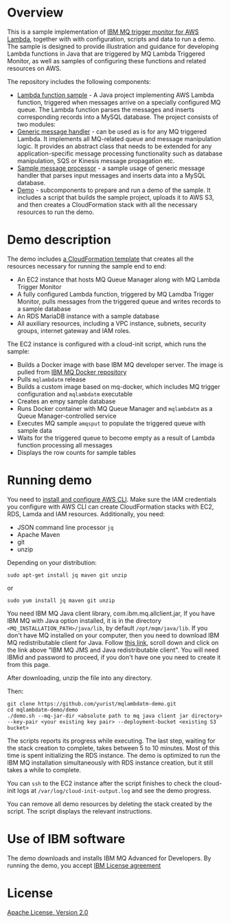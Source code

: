 # Overview

This is a sample implementation of [IBM MQ trigger monitor for AWS Lambda](https://github.com/yurist/mqlambdatm), together with with configuration, scripts and data to run a demo. The sample is designed to provide illustration and guidance for developing Lambda functions in Java that are triggered by MQ Lambda Triggered Monitor, as well as samples of configuring these functions and related resources on AWS.

The repository includes the following components:

- [Lambda function sample](https://github.com/yurist/mqlambdatm-demo/tree/master/lambda-function-sample) - A Java project implementing AWS Lambda function, triggered when messages arrive on a specially configured MQ queue. The Lambda function parses the messages and inserts corresponding records into a MySQL database. The project consists of two modules: 
- [Generic message handler](https://github.com/yurist/mqlambdatm-demo/tree/master/lambda-function-sample/generic-message-handler) - can be used as is for any MQ triggered Lambda. It implements all MQ-related queue and message manipulation logic. It provides an abstract class that needs to be extended for any application-specific message processing functionality such as database manipulation, SQS or Kinesis message propagation etc.
- [Sample message processor](https://github.com/yurist/mqlambdatm-demo/tree/master/lambda-function-sample/sample-mysql-message-processor) - a sample usage of generic message handler that parses input messages and inserts data into a MySQL database.
- [Demo](https://github.com/yurist/mqlambdatm-demo/tree/master/demo) - subcomponents to prepare and run a demo of the sample. It includes a script that builds the sample project, uploads it to AWS S3, and then creates a CloudFormation stack with all the necessary resources to run the demo.

# Demo description

The demo includes [a CloudFormation template](https://github.com/yurist/mqlambdatm-demo/blob/master/demo/cfn/demo.yaml) that creates all the resources necessary for running the sample end to end:

- An EC2 instance that hosts MQ Queue Manager along with MQ Lambda Trigger Monitor
- A fully configured Lambda function, triggered by MQ Lamdba Trigger Monitor, pulls messages from the triggered queue and writes records to a sample database
- An RDS MariaDB instance with a sample database
- All auxiliary resources, including a VPC instance, subnets, security groups, internet gateway and IAM roles.

The EC2 instance is configured with a cloud-init script, which runs the sample:

- Builds a Docker image with base IBM MQ developer server. The image is pulled from [IBM MQ Docker repository](https://github.com/ibm-messaging/mq-docker)
- Pulls `mqlambdatm` release
- Builds a custom image based on mq-docker, which includes MQ trigger configuration and `mqlambdatm` executable
- Creates an empy sample database
- Runs Docker container with MQ Queue Manager and `mqlambdatm` as a Queue Manager-controlled service
- Executes MQ sample `amqsput` to populate the triggered queue with sample data
- Waits for the triggered queue to become empty as a result of Lambda function processing all messages
- Displays the row counts for sample tables

# Running demo

You need to [install and configure AWS CLI](http://docs.aws.amazon.com/cli/latest/userguide/installing.html). Make sure the IAM credentials you configure with AWS CLI can create CloudFormation stacks with EC2, RDS, Lamda and IAM resources. Additionally, you need:

- JSON command line processor `jq`
- Apache Maven
- git
- unzip

Depending on your distribution: 

    sudo apt-get install jq maven git unzip

or

    sudo yum install jq maven git unzip

You need IBM MQ Java client library, com.ibm.mq.allclient.jar, If you have IBM MQ with Java option installed, it is in the directory `<MQ_INSTALLATION_PATH>/java/lib`, by default `/opt/mqm/java/lib`. If you don't have MQ installed on your computer, then you need to download IBM MQ redistributable client for Java. Follow [this link](https://www-945.ibm.com/support/fixcentral/swg/selectFixes?parent=ibm~WebSphere&product=ibm/WebSphere/WebSphere+MQ&release=9.0.1&platform=Linux+64-bit,x86_64&function=all), scroll down and click on the link above "IBM MQ JMS and Java redistributable client". You will need IBMid and password to proceed, if you don't have one you need to create it from this page.

After downloading, unzip the file into any directory.

Then:

    git clone https://github.com/yurist/mqlambdatm-demo.git
    cd mqlambdatm-demo/demo
    ./demo.sh --mq-jar-dir <absolute path to mq java client jar directory> --key-pair <your existing key pair> --deployment-bucket <existing S3 bucket>
    
The scripts reports its progress while executing. The last step, waiting for the stack creation to complete, takes between 5 to 10 minutes. Most of this time is spent initializing the RDS instance. The demo is optimized to run the IBM MQ installation simultaneously with RDS instance creation, but it still takes a while to complete.

You can `ssh` to the EC2 instance after the script finishes to check the cloud-init logs at `/var/log/cloud-init-output.log` and see the demo progress.

You can remove all demo resources by deleting the stack created by the script. The script displays the relevant instructions.

# Use of IBM software

The demo downloads and installs IBM MQ Advanced for Developers. By running the demo, you accept [IBM License agreement](http://www14.software.ibm.com/cgi-bin/weblap/lap.pl?popup=Y&li_formnum=L-APIG-A4FHQ9)

# License

[Apache License, Version 2.0](http://apache.org/licenses/LICENSE-2.0.html)
    

    
   

